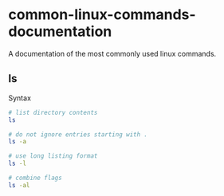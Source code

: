 # common-linux-commands-documentation

A documentation of the most commonly used linux commands.

## ls

Syntax

```bash
# list directory contents
ls

# do not ignore entries starting with .
ls -a

# use long listing format
ls -l

# combine flags
ls -al
```
